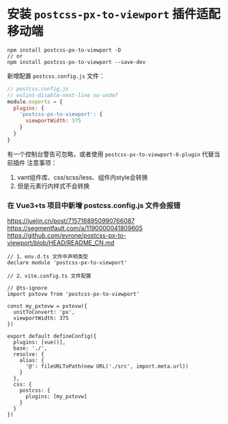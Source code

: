 # 安装 `postcss-px-to-viewport` 插件适配移动端

```shell
npm install postcss-px-to-viewport -D
// or
npm install postcss-px-to-viewport --save-dev
```

新增配置 `postcss.config.js` 文件：
```js
// postcss.config.js
// eslint-disable-next-line no-undef
module.exports = {
  plugins: {
    'postcss-px-to-viewport': {
      viewportWidth: 375
    }
  }
}
```

有一个控制台警告可忽略，或者使用 `postcss-px-to-viewport-8-plugin` 代替当前插件
注意事项：
1. vant组件库、css/scss/less、组件内style会转换
2. 但是元素行内样式不会转换


### 在 Vue3+ts 项目中新增 postcss.config.js 文件会报错
https://juejin.cn/post/7157168950990766087
https://segmentfault.com/a/1190000041809605
https://github.com/evrone/postcss-px-to-viewport/blob/HEAD/README_CN.md

```
// 1、env.d.ts 文件中声明类型
declare module 'postcss-px-to-viewport'

// 2、vite.config.ts 文件配置

// @ts-ignore
import pxtovw from 'postcss-px-to-viewport'

const my_pxtovw = pxtovw({
  unitToConvert: 'px',
  viewportWidth: 375
})

export default defineConfig({
  plugins: [vue()],
  base: './',
  resolve: {
    alias: {
      '@': fileURLToPath(new URL('./src', import.meta.url))
    }
  },
  css: {
    postcss: {
      plugins: [my_pxtovw]
    }
  }
})
```
